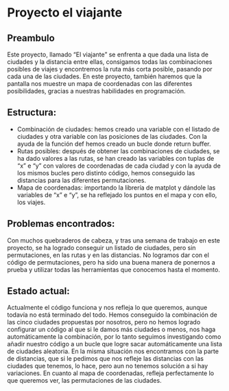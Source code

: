 # Proyecto el viajante

## Preambulo

Este proyecto, llamado “El viajante” se enfrenta a que dada una lista de ciudades y la distancia entre ellas, consigamos todas las combinaciones posibles de viajes y encontremos la ruta más corta posible, pasando por cada una de las ciudades.
En este proyecto, también haremos que la pantalla nos muestre un mapa de coordenadas con las diferentes posibilidades, gracias a nuestras habilidades en programación.


## Estructura:

- Combinación de ciudades: hemos creado una variable con el listado de ciudades y otra variable con las posiciones de las ciudades. Con la ayuda de la función def hemos creado un bucle donde return buffer.
- Rutas posibles: después de obtener las combinaciones de ciudades, se ha dado valores a las rutas, se han creado las variables con tuplas de “x” e “y” con valores de coordenadas de cada ciudad y con la ayuda de los mismos bucles pero distinto código, hemos conseguido las distancias para las diferentes permutaciones.
- Mapa de coordenadas: importando la librería de matplot y dándole las variables de “x” e “y”, se ha reflejado los puntos en el mapa y con ello, los viajes.

## Problemas encontrados:

Con muchos quebraderos de cabeza, y tras una semana de trabajo en este proyecto, se ha logrado conseguir un listado de ciudades, pero sin permutaciones, en las rutas y en las distancias.
No logramos dar con el código de permutaciones, pero ha sido una buena manera de ponernos a prueba y utilizar todas las herramientas que conocemos hasta el momento.

## Estado actual: 

Actualmente el código funciona y nos refleja lo que queremos, aunque todavía no está terminado del todo.
Hemos conseguido la combinación de las cinco ciudades propuestas por nosotros, pero no hemos logrado configurar un código al que si le damos más ciudades o menos, nos haga automáticamente la combinación, por lo tanto seguimos investigando como añadir nuestro código a un bucle que logre sacar automáticamente una lista de ciudades aleatoria.
En la misma situación nos encontramos con la parte de distancias, que si le pedimos que nos refleje las distancias con las ciudades que tenemos, lo hace, pero aun no tenemos solución a si hay variaciones.
En cuanto al mapa de coordenadas, refleja perfectamente lo que queremos ver, las permutaciones de las ciudades.
